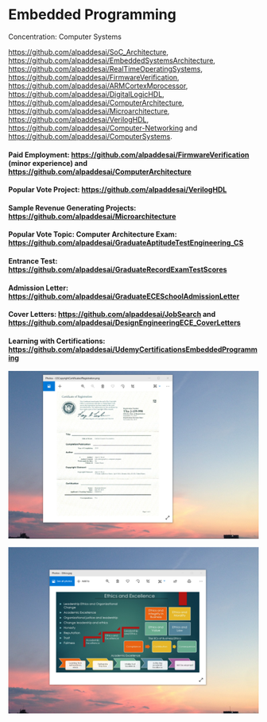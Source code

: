 # Embedded Programming

Concentration: Computer Systems

https://github.com/alpaddesai/SoC_Architecture, https://github.com/alpaddesai/EmbeddedSystemsArchitecture, https://github.com/alpaddesai/RealTimeOperatingSystems, https://github.com/alpaddesai/FirmwareVerification,  https://github.com/alpaddesai/ARMCortexMprocessor, https://github.com/alpaddesai/DigitalLogicHDL, https://github.com/alpaddesai/ComputerArchitecture, https://github.com/alpaddesai/Microarchitecture, https://github.com/alpaddesai/VerilogHDL,  https://github.com/alpaddesai/Computer-Networking and https://github.com/alpaddesai/ComputerSystems. 

#### Paid Employment: https://github.com/alpaddesai/FirmwareVerification (minor experience) and https://github.com/alpaddesai/ComputerArchitecture
#### Popular Vote Project: https://github.com/alpaddesai/VerilogHDL
#### Sample Revenue Generating Projects: https://github.com/alpaddesai/Microarchitecture
#### Popular Vote Topic: Computer Architecture Exam: https://github.com/alpaddesai/GraduateAptitudeTestEngineering_CS
#### Entrance Test: https://github.com/alpaddesai/GraduateRecordExamTestScores
#### Admission Letter: https://github.com/alpaddesai/GraduateECESchoolAdmissionLetter
#### Cover Letters: https://github.com/alpaddesai/JobSearch and https://github.com/alpaddesai/DesignEngineeringECE_CoverLetters
#### Learning with Certifications: https://github.com/alpaddesai/UdemyCertificationsEmbeddedProgramming

![image](USCopyrightCertificate.png)

![image](EthicsandExcellence.png)

